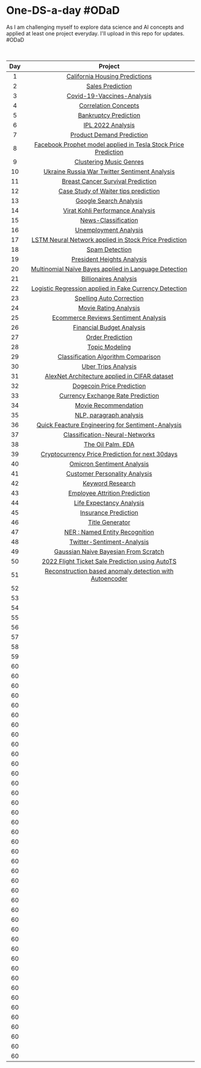 # One-DS-a-day #ODaD
As I am challenging myself to explore data science and AI concepts and applied at least one project everyday. I'll upload in this repo for updates. #ODaD 

<br>

|      Day     |  Project   |  
|     :---:    |     :---:      |     
| 1     | [California Housing Predictions](https://github.com/Zinwaiyan274/Re-practice-multiple-linear-regression)   | 
| 2     | [Sales Prediction](https://github.com/Zinwaiyan274/Sales-Prediction)      | 
| 3   | [Covid-19-Vaccines-Analysis](https://github.com/Zinwaiyan274/Covid-19-Vaccines-Analysis)     | 
| 4     | [Correlation Concepts](https://github.com/Zinwaiyan274/EDA---Correlation)       | 
| 5   | [Bankruptcy Prediction](https://github.com/Zinwaiyan274/Bankruptcy-Prediction)   | 
| 6    | [IPL 2022 Analysis](https://github.com/Zinwaiyan274/IPL-2022-Analysis)      | 
| 7   | [Product Demand Prediction](https://github.com/Zinwaiyan274/Product-Demand-Prediction)     | 
| 8     | [Facebook Prophet model applied in Tesla Stock Price Prediction](https://github.com/Zinwaiyan274/Tesla-Stock-Price-Prediction-using-Facebook-Prophet-model)|   
| 9    | [Clustering Music Genres](https://github.com/Zinwaiyan274/Clustering-Music-Genres)      | 
| 10     | [Ukraine Russia War Twitter Sentiment Analysis](https://github.com/Zinwaiyan274/Ukraine-Russia-War-Twitter-Sentiment-Analysis)       | 
| 11     | [Breast Cancer Survival Prediction](https://github.com/Zinwaiyan274/Breast-Cancer-Survival-Prediction)       | 
| 12     | [Case Study of Waiter tips prediction](https://github.com/Zinwaiyan274/waiter-tips-prediction-with-machine-learning)       | 
| 13     | [Google Search Analysis](https://github.com/Zinwaiyan274/Google-Search-Analysis-)       | 
| 14     | [Virat Kohli Performance Analysis](https://github.com/Zinwaiyan274/Virat-Kohli-Performance-Analysis)       | 
| 15| [News-Classification](https://github.com/Zinwaiyan274/News-Classification)       |
| 16     | [Unemployment Analysis](https://github.com/Zinwaiyan274/Unemployment-Analysis)       |
| 17| [LSTM Neural Network applied in Stock Price Prediction](https://github.com/Zinwaiyan274/Long-Short-Term-Memory-Nneural-Network)       |
| 18     | [Spam Detection](https://github.com/Zinwaiyan274/Spam-Detection)       |
| 19     | [President Heights Analysis](https://github.com/Zinwaiyan274/President-Heights-Analysis)       |
| 20     | [Multinomial Naïve Bayes applied in Language Detection](https://github.com/Zinwaiyan274/Language-Detection)       |
| 21     | [Billionaires Analysis](https://github.com/Zinwaiyan274/Billionaires-Analysis)       |
| 22     | [Logistic Regression applied in Fake Currency Detection](https://github.com/Zinwaiyan274/Fake-Currency-Detection-using-Logistic-Regression)  |
| 23     | [Spelling Auto Correction](https://github.com/Zinwaiyan274/Spelling-Auto-Correction) |
| 24     | [Movie Rating Analysis](https://github.com/Zinwaiyan274/Movie-Rating-Analysis)|
| 25     | [Ecommerce Reviews Sentiment Analysis](https://github.com/Zinwaiyan274/Ecommerce-Reviews-Sentiment-Analysis/)|
| 26     | [Financial Budget Analysis](https://github.com/Zinwaiyan274/Financial-Budget-Analysis)  |
| 27     | [Order Prediction](https://github.com/Zinwaiyan274/Order-Prediction)| 
| 28     | [Topic Modeling](https://github.com/Zinwaiyan274/Topic-Modeling) |
| 29     | [Classification Algorithm Comparison](https://github.com/Zinwaiyan274/ML-Classification-Algorithm-Comparison-) |
| 30     | [Uber Trips Analysis](https://github.com/Zinwaiyan274/Uber-Trips-Analysis) |
| 31    | [AlexNet Architecture applied in CIFAR dataset ](https://github.com/Zinwaiyan274/AlexNet-Architecture) |
| 32    | [Dogecoin Price Prediction](https://github.com/Zinwaiyan274/Dogecoin-Price-Prediction) |
| 33    | [Currency Exchange Rate Prediction](https://github.com/Zinwaiyan274/Currency-Exchange-Rate-Prediction) |
| 34    | [Movie Recommendation](https://github.com/Zinwaiyan274/Movie-Recommendation)         |
| 35     | [NLP, paragraph analysis](https://github.com/Zinwaiyan274/Ace-assignment/blob/main/Q3.ipynb)   |
| 36     | [Quick Feacture Engineering for Sentiment-Analysis](https://github.com/Zinwaiyan274/Quick-Feacture-Engineering-for-Sentiment-Analysis/blob/main/README.md)  
| 37    | [Classification-Neural-Networks](https://github.com/Zinwaiyan274/-Classification-Neural-Networks-)|
| 38    | [The Oil Palm, EDA](https://github.com/Zinwaiyan274/The-Oil-Palm-EDA)|
|39     | [Cryptocurrency Price Prediction for next 30days](https://github.com/Zinwaiyan274/Cryptocurrency-Price-Prediction-for-next-30days)|
|40     | [Omicron Sentiment Analysis](https://github.com/Zinwaiyan274/Omicron-Sentiment-Analysis)|
|41     | [Customer Personality Analysis](https://github.com/Zinwaiyan274/Customer-Personality-Analysis)|
|42     | [Keyword Research](https://github.com/Zinwaiyan274/Keyword-Research)|
|43     | [Employee Attrition Prediction](https://github.com/Zinwaiyan274/Employee-Attrition-Prediction)|
|44     | [Life Expectancy Analysis](https://github.com/Zinwaiyan274/Life-Expectancy-Analysis.)|
|45     | [Insurance Prediction](https://github.com/Zinwaiyan274/Insurance-Prediction)|
|46     | [Title Generator](https://github.com/Zinwaiyan274/Title-Generator)|
|47     | [NER : Named Entity Recognition](https://github.com/Zinwaiyan274/NER-Named-Entity-Recognition-)|
|48     | [Twitter-Sentiment-Analysis](https://github.com/Zinwaiyan274/Twitter-Sentiment-Analysis)|
|49     | [Gaussian Naive Bayesian From Scratch](https://github.com/Zinwaiyan274/Gaussian-Naive-Bayesian-From-Scratch)|
|50     | [2022 Flight Ticket Sale Prediction using AutoTS](https://github.com/Zinwaiyan274/Flight-Ticket-Sale-Prediction-using-AutoTS)|
|51     | [Reconstruction based anomaly detection with Autoencoder](https://github.com/Zinwaiyan274/Reconstruction-based-anomaly-detection-with-Autoencoder)|
|52     | []()|
|53     | []()|
|54     | []()|
|55     | []()|
|56     | []()|
|57     | []()|
|58     | []()|
|59     | []()|
|60     | []()|
|60     | []()|
|60     | []()|
|60     | []()|
|60     | []()|
|60     | []()|
|60     | []()|
|60     | []()|
|60     | []()|
|60     | []()|
|60     | []()|
|60     | []()|
|60     | []()|
|60     | []()|
|60     | []()|
|60     | []()|
|60     | []()|
|60     | []()|
|60     | []()|
|60     | []()|
|60     | []()|
|60     | []()|
|60     | []()|
|60     | []()|
|60     | []()|
|60     | []()|
|60     | []()|
|60     | []()|
|60     | []()|
|60     | []()|
|60     | []()|
|60     | []()|
|60     | []()|
|60     | []()|
|60     | []()|
|60     | []()|
|60     | []()|
|60     | []()|
|60     | []()|
|60     | []()|
|60     | []()|

